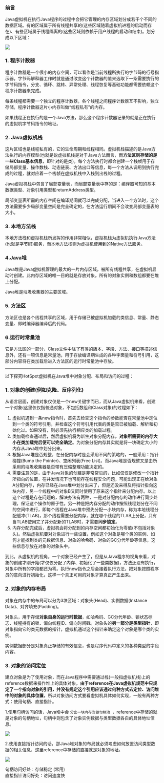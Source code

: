 ### 前言

Java虚拟机在执行Java程序的过程中会把它管理的内存区域划分成若干个不同的数据区域。有的区域属于所有线程共享的(这些区域随着虚拟机进程的启动而存在)、有些区域属于线程隔离的(这些区域则依赖于用户线程的启动和结束)。划分成以下区域：

![](https://winterliublog.oss-cn-beijing.aliyuncs.com/JVM/JVM内存数据区.png)  

### 1. 程序计数器
程序计数器是一个很小的内存空间，可以看作是当前线程所执行的字节码的行号指示器。字节码解释器工作时就是通过改变这个计数器的值来选取下一条需要执行的字节码指令，分支、循环、跳转、异常处理、线程恢复等基础功能都需要依赖这个程序计数器来完成。  

每条线程都需要一个独立的程序计数器，各个线程之间程序计数器互不影响，独立存储，程序计数器这片小内存叫做“线程私有”的内存。  

如果线程正在执行的是一个Java方法，那么这个程序计数器记录的就是正在执行的虚拟机字节码指令的地址。  

### 2. Java虚拟机栈

这片区域也是线程私有的，它的生命周期和线程相同。虚拟机栈描述的是Java方法执行的内存模型(也就是说虚拟机栈是对于Java方法而言，而**方法区则存储的是一些Class基本信息**，即针对的是类)，每个方法执行时都会创建一个栈帧用于存储局部变量、操作数栈、动态链表、方法出口等信息，每一个方法从调用到执行完成的过程，就对应着一个栈帧在虚拟机栈中入栈到出栈的过程。  

Java虚拟机栈中包含了局部变量表，而局部变量表中存的是：编译器可知的基本数据类型、对象引用类型和returnAddress类型。  

局部变量表所需的内存空间在编译期间就可以完成分配，当进入一个方法时，这个方法需要多少局部变量空间是完全确定的，在方法运行期间不会改变局部变量表的大小。  

### 3. 本地方法栈
本地方法栈和虚拟机栈所发挥的作用非常相似，虚拟机栈为虚拟机执行Java方法(也就是字节码)服务，而本地方法栈则为虚拟机使用到的Native方法服务。  
### 4.Java堆
Java堆是Java虚拟机管理的最大的一片内存区域。被所有线程共享，在虚拟机启动时创建。此内存区域的唯一目的就是存放对象。所有的对象实例和数组都要在堆上分配。  

Java堆是垃圾收集器的主要区域。  

### 5. 方法区
方法区也是各个线程共享的区域，用于存储已被虚拟机加载的类信息、常量、静态变量、即时编译器编译后的代码。

### 6.运行时常量池
它是方法区的一部分，Class文件中除了有类的版本、字段、方法、接口等描述信息外，还有一项信息是常量池，用于存放编译期生成的各种字面量和符号引用，这部分内容将在类加载后进入方法区的运行时常量池中存放。  

--------
以下探究HotSpot虚拟机在Java堆中对象分配、布局和访问的过程：

### 1. 对象的创建(例如克隆、反序列化)

从语言层面，创建对象仅仅是一个new关键字而已，而从Java虚拟机来看，创建一个对象(这里仅仅指普通对象，不包括数组和Class对象)的过程如下：  
1. 虚拟机遇到一条new指令时，首先去检查这个指令的参数能否在常量池中定位到一个类的符号引用，并检查这个符号引用代表的类是否已被加载、解析和初始化过。如果没有，则必须先执行相应类的加载过程。  
2. 类加载检查通过后，然后虚拟机将为新生对象分配内存。**对象所需要的内存大小在类加载完后便可以完全确定**。为对象分配内存其实就是将一块确定大小的内存从Java堆中划分出来。  
3. 根据Java堆是否规整，在分配内存时是会采用不同的策略的，一般采用：指针碰撞(Bump the Pointer)、空闲列表(Free List)。而Java堆是否规整又是由所采用的垃圾收集器是否带有压缩整理功能决定的。
4. 需要注意的是，由于Java对象的创建是非常常见的，比如仅仅是修改一个指针所指向的位置，在并发情况下也可能存在线程安全问题，可能出现正在给对象A分配内存，内存已经在Java堆中划分出来了，但是还没来得及将指针指向这块内存，另一个线程中的对象B又同时使用了原来这个指针来分配内存。以上这个过程是存在问题的，解决办法有两种，一是对分配内存的动作进行同步处理，保证这个操作的原子性。另一种是把内存分配的动作按照线程划分在不同的空间中进行，即每个线程在Java堆中预先分配一小块内存，称为本地线程分配缓冲(TLAB)，那个线程需要分配内存，就在哪个线程的TLAB上分配，只有当TLAB使用完了并分配新的TLAB时，才需要**同步锁定**。  
5. 内存分配完成后，虚拟机会将分配到的内存空间都初始化为零值(不包括对象头)。然后虚拟机要对对象进行一些设置，例如这个对象是哪个类的实例、如何才能找到类的元数据信息、对象的哈希码、对象的GC分代年龄等信息，这些信息存放在对象的对象头中。  

到此，从虚拟机的视角，一个对象已经产生了，但是从Java程序的视角来看，对象的创建才刚开始(才仅仅分配了内存、初始化了一些类数据)，<init>方法还没有执行，对象中所有的字段都还为零。执行new指令之后会接着执行<init>方法，把对象按照程序员的意向进行初始化，这样一个真正可用的对象才算真正产生出来。

### 2. 对象的内存布局

对象在内存中的布局可以分为3块区域：对象头(Head)、实例数据(Instance Data)、对齐填充(Padding)。  

对象头，用于存储**对象自身的运行时数据**，如哈希码、GC分代年龄、锁状态标志、线程持有的锁、偏向线程ID、偏向时间戳。对象头的**另一部分是类型指针**，即对象指向它的类元数据的指针，虚拟机通过这个指针来确定这个对象是哪个类的实例。  

实例数据部分是对象真正存储的有效信息，也是程序代码中定义的各种类型的字段内容。

### 3. 对象的访问定位
建立对象是为了使用对象，而在Java程序中需要通过栈(一般指虚拟机栈)上的reference数据来操作堆上的具体对象。**由于reference在Java虚拟机规范中只规定了一个指向对象的引用，并没有规定这个引用应该通过何种方式去定位、访问堆中的对象的具体位置**，所以对象访问方式要看虚拟机具体如何实现，一般有两种方式：使用句柄、直接指针。

1.使用句柄访问的话，Java堆中会 `分出一块内存当做句柄池 `，reference中存储的就是对象的句柄地址，句柄中则包含了对象实例数据与类型数据各自的具体地址信息。

![](https://winterliublog.oss-cn-beijing.aliyuncs.com/JVM/通过句柄访问对象.png)

2.使用直接指针访问的话，那Java堆对象的布局就必须考虑如何放置访问类型数据的相关信息，这里reference中存储的直接就是对象的地址。

![](https://winterliublog.oss-cn-beijing.aliyuncs.com/JVM/通过直接指针访问对象.png)  

句柄访问好处：存储稳定 (常用)     
直接指针访问好处：访问速度快